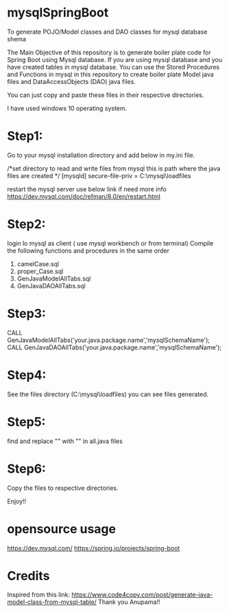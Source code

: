 # mysqlSpringBoot
To generate POJO/Model  classes and DAO classes for mysql database shema

The Main Objective of this repository is to generate boiler plate code for Spring Boot using Mysql database.
If you are using mysql database and you have created tables in mysql database.
You can use the Stored Procedures and Functions in mysql in this repository to create boiler plate Model java files and DataAccessObjects (DAO) java files.

You can just copy and paste these files in their respective directories.

I have used windows 10 operating system.

# Step1:
Go to your mysql installation directory and add below in my.ini file.

/*set directory to read and write files from mysql this is path where the java files are created */
[mysqld]
secure-file-priv = C:\\mysql\\loadfiles

restart the mysql server
use below link if need more info
https://dev.mysql.com/doc/refman/8.0/en/restart.html

# Step2:
login lo mysql as client ( use mysql workbench or from terminal)
Compile the following functions and procedures in the same order
1) camelCase.sql
2) proper_Case.sql
3) GenJavaModelAllTabs.sql
4) GenJavaDAOAllTabs.sql

# Step3:
CALL GenJavaModelAllTabs('your.java.package.name','mysqlSchemaName');
CALL GenJavaDAOAllTabs('your.java.package.name','mysqlSchemaName');

# Step4:
See the files directory (C:\\mysql\\loadfiles) you can see files generated.

# Step5:
find and replace "\" with "" in all.java files

# Step6:
Copy the files to respective directories.

Enjoy!!


# opensource usage
https://dev.mysql.com/
https://spring.io/projects/spring-boot

# Credits
Inspired from this link: https://www.code4copy.com/post/generate-java-model-class-from-mysql-table/
Thank you Anupama!!
